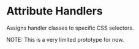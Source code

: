 # Attribute Handlers

Assigns handler classes to specific CSS selectors.

NOTE: This is a very limited prototype for now.
